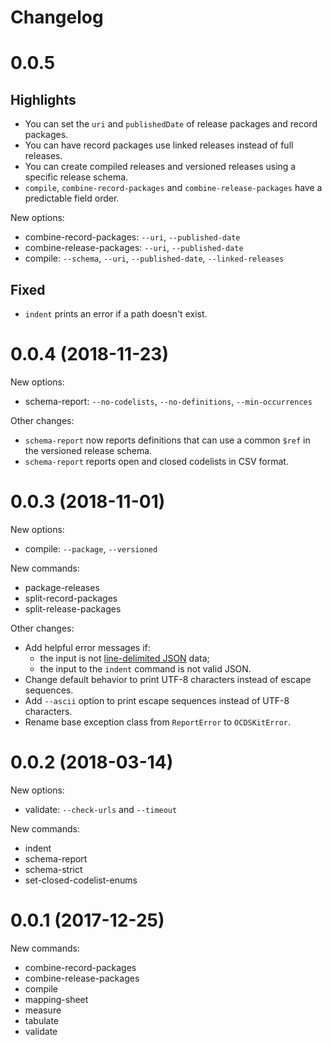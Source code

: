 # Changelog

# 0.0.5

## Highlights

* You can set the `uri` and `publishedDate` of release packages and record packages.
* You can have record packages use linked releases instead of full releases.
* You can create compiled releases and versioned releases using a specific release schema.
* `compile`, `combine-record-packages` and `combine-release-packages` have a predictable field order.

New options:

* combine-record-packages: `--uri`, `--published-date`
* combine-release-packages: `--uri`, `--published-date`
* compile: `--schema`, `--uri`, `--published-date`, `--linked-releases`

## Fixed

* `indent` prints an error if a path doesn't exist.

# 0.0.4 (2018-11-23)

New options:

* schema-report: `--no-codelists`, `--no-definitions`, `--min-occurrences`

Other changes:

* `schema-report` now reports definitions that can use a common `$ref` in the versioned release schema.
* `schema-report` reports open and closed codelists in CSV format.

# 0.0.3 (2018-11-01)

New options:

* compile: `--package`, `--versioned`

New commands:

* package-releases
* split-record-packages
* split-release-packages

Other changes:

* Add helpful error messages if:
  * the input is not [line-delimited JSON](https://en.wikipedia.org/wiki/JSON_streaming) data;
  * the input to the `indent` command is not valid JSON.
* Change default behavior to print UTF-8 characters instead of escape sequences.
* Add `--ascii` option to print escape sequences instead of UTF-8 characters.
* Rename base exception class from `ReportError` to `OCDSKitError`.

# 0.0.2 (2018-03-14)

New options:

* validate: `--check-urls` and `--timeout`

New commands:

* indent
* schema-report
* schema-strict
* set-closed-codelist-enums

# 0.0.1 (2017-12-25)

New commands:

* combine-record-packages
* combine-release-packages
* compile
* mapping-sheet
* measure
* tabulate
* validate
